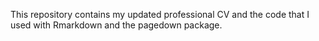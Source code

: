 This repository contains my updated professional CV and the code that I used with Rmarkdown and the pagedown package.

